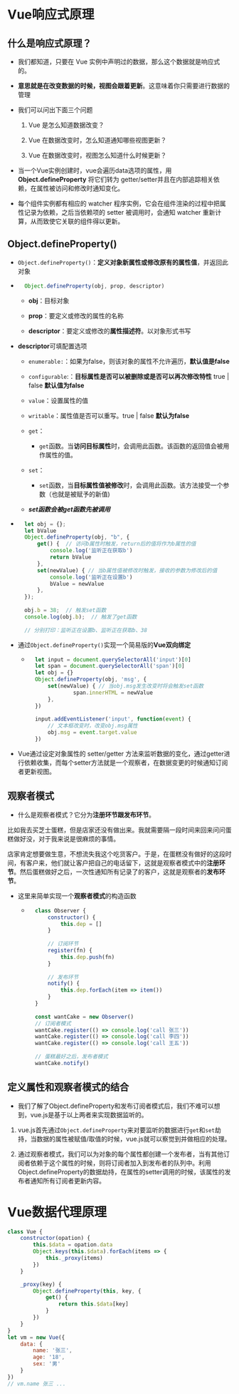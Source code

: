 # Vue响应式原理



## 什么是响应式原理？

- 我们都知道，只要在 Vue 实例中声明过的数据，那么这个数据就是响应式的。

- **意思就是在改变数据的时候，视图会跟着更新**。这意味着你只需要进行数据的管理





- 我们可以问出下面三个问题

    1. Vue 是怎么知道数据改变？

    2. Vue 在数据改变时，怎么知道通知哪些视图更新？

    3. Vue 在数据改变时，视图怎么知道什么时候更新？





- 当一个Vue实例创建时，vue会遍历data选项的属性，用 **Object.defineProperty** 将它们转为 getter/setter并且在内部追踪相关依赖，在属性被访问和修改时通知变化。

- 每个组件实例都有相应的 watcher 程序实例，它会在组件渲染的过程中把属性记录为依赖，之后当依赖项的 setter 被调用时，会通知 watcher 重新计算，从而致使它关联的组件得以更新。









































## Object.defineProperty()

- `Object.defineProperty()`：**定义对象新属性或修改原有的属性值**，并返回此对象

- ```js
    Object.defineProperty(obj, prop, descriptor)
    ```
    - **obj**：目标对象  

    - **prop**：要定义或修改的属性的名称

    - **descriptor**：要定义或修改的**属性描述符**。以对象形式书写

    

- **descriptor**可填配置选项

    - `enumerable:`：如果为false，则该对象的属性不允许遍历，**默认值是false**
    - `configurable`:：**目标属性是否可以被删除或是否可以再次修改特性** true | false  **默认值为false**
    - `value`：设置属性的值 
    - `writable`：属性值是否可以重写。true | false  **默认为false**

    - `get`：
        - `get`函数。当**访问目标属性**时，会调用此函数。该函数的返回值会被用作属性的值。

    - `set`：
        - `set`函数，当**目标属性值被修改**时，会调用此函数。该方法接受一个参数（也就是被赋予的新值)

    - ***set函数会被get函数先被调用***



- ```js
    let obj = {};
    let bValue
    Object.defineProperty(obj, "b", {
        get() {  // 访问b属性时触发，return后的值将作为b属性的值
            console.log('监听正在获取b')
            return bValue
        },
        set(newValue) { // 当b属性值被修改时触发，接收的参数为修改后的值
            console.log('监听正在设置b')
            bValue = newValue
        },
    });
    
    obj.b = 38;  // 触发set函数
    console.log(obj.b);  // 触发了get函数
    
    // 分别打印：监听正在设置b、监听正在获取b、38
    ```

    

- 通过`Object.defineProperty()`实现一个简易版的**Vue双向绑定**

    - ```js
        let input = document.querySelectorAll('input')[0]
        let span = document.querySelectorAll('span')[0]
        let obj = {}
        Object.defineProperty(obj, 'msg', {
            set(newValue) { // 当obj.msg发生改变时将会触发set函数
            		span.innerHTML = newValue
            },
        })
        
        input.addEventListener('input', function(event) {
            // 文本框改变时，改变obj.msg属性
            obj.msg = event.target.value
        })
        ```

        



- Vue通过设定对象属性的 setter/getter 方法来监听数据的变化，通过getter进行依赖收集，而每个setter方法就是一个观察者，在数据变更的时候通知订阅者更新视图。





## 观察者模式

- 什么是观察者模式？它分为**注册环节跟发布环节**。

​        比如我去买芝士蛋糕，但是店家还没有做出来。我就需要隔一段时间来回来问问蛋糕做好没，对于我来说是很麻烦的事情。

​		店家肯定想要做生意，不想流失我这个吃货客户。于是，在蛋糕没有做好的这段时间，有客户来，他们就让客户把自己的电话留下，这就是观察者模式中的**注册环节**。然后蛋糕做好之后，一次性通知所有记录了的客户，这就是观察者的**发布环节**。



- 这里来简单实现一个**观察者模式**的构造函数

    - ```js
        class Observer {
            constructor() {
                this.dep = []
            }
            
            // 订阅环节
            register(fn) {
                this.dep.push(fn)
            }
            
            // 发布环节
            notify() {
                this.dep.forEach(item => item())
            }
        }
        
        const wantCake = new Observer()
        // 订阅者模式
        wantCake.register(() => console.log('call 张三'))
        wantCake.register(() => console.log('call 李四'))
        wantCake.register(() => console.log('call 王五'))
        
        // 蛋糕最好之后，发布者模式
        wantCake.notify()
        ```

        







## 定义属性和观察者模式的结合

- 我们了解了Object.defineProperty和发布订阅者模式后，我们不难可以想到，vue.js是基于以上两者来实现数据监听的。



1. vue.js首先通过`Object.defineProperty`来对要监听的数据进行`get`和`set`劫持，当数据的属性被赋值/取值的时候，vue.js就可以察觉到并做相应的处理。

    

2. 通过观察者模式，我们可以为对象的每个属性都创建一个发布者，当有其他订阅者依赖于这个属性的时候，则将订阅者加入到发布者的队列中。利用Object.defineProperty的数据劫持，在属性的setter调用的时候，该属性的发布者通知所有订阅者更新内容。









# Vue数据代理原理



```js
class Vue {
    constructor(opation) {
        this.$data = opation.data
        Object.keys(this.$data).forEach(items => {
            this._proxy(items)
        })
    }

    _proxy(key) {
        Object.defineProperty(this, key, {
            get() {
                return this.$data[key]
            }
        })
    }
}
let vm = new Vue({
    data: {
        name: '张三',
        age: '18',
        sex: '男'
    }
})
// vm.name 张三 ...
```





































































































































































































































































































































































































































































